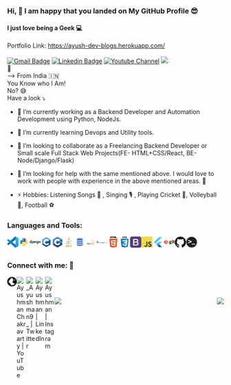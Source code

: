 ### Hi, 👋 I am happy that you landed on My GitHub Profile  :sunglasses: 
#### I just love being a Geek :computer:
Portfolio Link: https://ayush-dev-blogs.herokuapp.com/ <br> <br>
[![Gmail Badge](https://img.shields.io/badge/-Gmail-c14438?style=flat-square&logo=Gmail&logoColor=white&link=mailto:ayushmanchak@gmail.com)](mailto:ayushmanchak@gmail.com)
[![Linkedin Badge](https://img.shields.io/badge/-Ayushman-blue?style=flat-square&logo=Linkedin&logoColor=white&link=https://www.linkedin.com/in/ayushhmanchakravarty)](https://www.linkedin.com/in/ayushman09)
[![Youtube Channel](https://img.shields.io/badge/-Ayushman%20Chakravarty-c14438?style=flat-square&logo=Youtube&link=https://www.youtube.com/channel/UCmBzEm2eySjNyGw4xQ8YkqQ)](https://www.youtube.com/channel/UCmBzEm2eySjNyGw4xQ8YkqQ)
![](https://komarev.com/ghpvc/?username=Ayushman09&color=blue&label=GitHub+Profile+Views)
 <br> 👋 <br>
--> From India    :india: <br>
You Know who I Am! <br>
No? :sweat_smile: <br>
Have a look :arrow_heading_down:
<section>
 
- 🔭 I’m currently working as a Backend Developer and Automation Development using Python, NodeJs.
 
- 🌱 I’m currently learning Devops and Utility tools.
 
- 👯 I’m looking to collaborate as a Freelancing Backend Developer or Small scale Full Stack Web Projects(FE- HTML+CSS/React, BE- Node/Django/Flask)
 
- 🤔 I’m looking for help with the same mentioned above. I would love to work with people with experience in the above mentioned areas. :100:

- ⚡ Hobbies: Listening Songs :musical_score: , Singing :studio_microphone: , Playing Cricket :cricket_game:, Volleyball :volleyball:, Football :soccer:
</section>


<div>
 
### Languages and Tools:

<img align="left" alt="Visual Studio Code" width="26px" src="https://raw.githubusercontent.com/github/explore/80688e429a7d4ef2fca1e82350fe8e3517d3494d/topics/visual-studio-code/visual-studio-code.png" />
<img align="left" alt="Python" width="26px" src="https://raw.githubusercontent.com/github/explore/80688e429a7d4ef2fca1e82350fe8e3517d3494d/topics/python/python.png" />
<img align="left" alt="Django" width="26px" src="https://raw.githubusercontent.com/github/explore/80688e429a7d4ef2fca1e82350fe8e3517d3494d/topics/django/django.png" />
<img align="left" alt="C Language" width="26px" src="https://raw.githubusercontent.com/github/explore/e94815998e4e0713912fed477a1f346ec04c3da2/topics/c/c.png" />
<img align="left" alt="C++" width="26px" src="https://raw.githubusercontent.com/github/explore/80688e429a7d4ef2fca1e82350fe8e3517d3494d/topics/cpp/cpp.png" />
<img align="left" alt="Java" width="26px" src="https://raw.githubusercontent.com/github/explore/80688e429a7d4ef2fca1e82350fe8e3517d3494d/topics/java/java.png" />
<img align="left" alt="SQL" width="26px" src="https://raw.githubusercontent.com/github/explore/80688e429a7d4ef2fca1e82350fe8e3517d3494d/topics/sql/sql.png" />
<img align="left" alt="MySQL" width="26px" src="https://raw.githubusercontent.com/github/explore/80688e429a7d4ef2fca1e82350fe8e3517d3494d/topics/mysql/mysql.png" />
<img align="left" alt="MongoDB" width="26px" src="https://raw.githubusercontent.com/github/explore/80688e429a7d4ef2fca1e82350fe8e3517d3494d/topics/mongodb/mongodb.png" />
<img align="left" alt="HTML5" width="26px" src="https://raw.githubusercontent.com/github/explore/80688e429a7d4ef2fca1e82350fe8e3517d3494d/topics/html/html.png" />
<img align="left" alt="CSS3" width="26px" src="https://raw.githubusercontent.com/github/explore/80688e429a7d4ef2fca1e82350fe8e3517d3494d/topics/css/css.png" />
<img align="left" alt="Bootstrap" width="26px" src="https://raw.githubusercontent.com/github/explore/80688e429a7d4ef2fca1e82350fe8e3517d3494d/topics/bootstrap/bootstrap.png" />
<img align="left" alt="JavaScript" width="26px" src="https://raw.githubusercontent.com/github/explore/80688e429a7d4ef2fca1e82350fe8e3517d3494d/topics/javascript/javascript.png" />
<img align="left" alt="Flutter" width="26px" src="https://raw.githubusercontent.com/github/explore/80688e429a7d4ef2fca1e82350fe8e3517d3494d/topics/flutter/flutter.png" />
<img align="left" alt="Git" width="26px" src="https://raw.githubusercontent.com/github/explore/80688e429a7d4ef2fca1e82350fe8e3517d3494d/topics/git/git.png" />
<img align="left" alt="GitHub" width="26px" src="https://raw.githubusercontent.com/github/explore/78df643247d429f6cc873026c0622819ad797942/topics/github/github.png" />
<img align="left" alt="Terminal" width="26px" src="https://raw.githubusercontent.com/github/explore/80688e429a7d4ef2fca1e82350fe8e3517d3494d/topics/terminal/terminal.png" />
<br />
<br /> </div>

### Connect with me:  💬

[<img align="left" alt="Ayushman" width="22px" src="https://raw.githubusercontent.com/iconic/open-iconic/master/svg/globe.svg" />][website]
[<img align="left" alt="Ayushman Chakravarty | YouTube" width="22px" src="https://cdn.jsdelivr.net/npm/simple-icons@v3/icons/youtube.svg" />][youtube]
[<img align="left" alt="_Ayushman9_ | Twitter" width="22px" src="https://cdn.jsdelivr.net/npm/simple-icons@v3/icons/twitter.svg" />][twitter]
[<img align="left" alt="Ayushman | LinkedIn" width="22px" src="https://cdn.jsdelivr.net/npm/simple-icons@v3/icons/linkedin.svg" />][linkedin]
[<img align="left" alt="Ayushman | Instagram" width="22px" src="https://cdn.jsdelivr.net/npm/simple-icons@v3/icons/instagram.svg" />][instagram]  
<br>


<a href="https://github.com/Ayushman09">
  <img align="left" src="https://github-readme-stats.vercel.app/api?username=Ayushman09&show_icons=true" />
</a>
<a href="https://github.com/Ayushman09">
  <img align="right" src="https://github-readme-stats.vercel.app/api/top-langs/?username=Ayushman09" />
</a> 
<br><br><br><br><br><br><br>

[website]: https://www.github.com/Ayushman09/
[twitter]: https://twitter.com/_Ayushman9_
[youtube]: https://www.youtube.com/channel/UCmBzEm2eySjNyGw4xQ8YkqQ
[linkedin]: https://www.linkedin.com/in/ayushman09/
[instagram]: https://www.instagram.com/ayushman9__/

